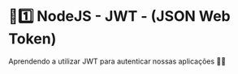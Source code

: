 # :sunrise::one: NodeJS - JWT - (JSON Web Token)

Aprendendo a utilizar JWT para autenticar nossas aplicações :man_student:
